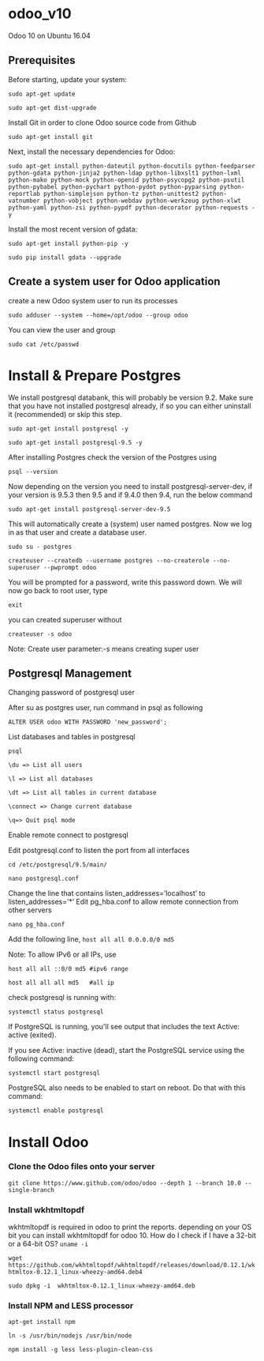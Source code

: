 # odoo_v10
Odoo 10 on Ubuntu 16.04

## Prerequisites
Before starting, update your system:

`sudo apt-get update`

`sudo apt-get dist-upgrade`

Install Git in order to clone Odoo source code from Github

`sudo apt-get install git`

Next, install the necessary dependencies for Odoo:

`sudo apt-get install python-dateutil python-docutils python-feedparser python-gdata python-jinja2 python-ldap python-libxslt1 python-lxml python-mako python-mock python-openid python-psycopg2 python-psutil python-pybabel python-pychart python-pydot python-pyparsing python-reportlab python-simplejson python-tz python-unittest2 python-vatnumber python-vobject python-webdav python-werkzeug python-xlwt python-yaml python-zsi python-pypdf python-decorator python-requests -y`

Install the most recent version of gdata:

`sudo apt-get install python-pip -y`

`sudo pip install gdata --upgrade`

## Create a system user for Odoo application
create a new Odoo system user to run its processes

`sudo adduser --system --home=/opt/odoo --group odoo`

You can view the user and group

`sudo cat /etc/passwd`

# Install & Prepare Postgres

We install postgresql databank, this will probably be version 9.2. Make sure that you have not installed postgresql already, if so you can either uninstall it (recommended) or skip this step.

`sudo apt-get install postgresql -y`

`sudo apt-get install postgresql-9.5 -y`

After installing Postgres check the version of the Postgres using

`psql --version`

Now depending on the version you need to install postgresql-server-dev, if your version is 9.5.3 then 9.5 and if 9.4.0 then 9.4, run the below command

`sudo apt-get install postgresql-server-dev-9.5`

This will automatically create a (system) user named postgres. Now we log in as that user and create a database user.

`sudo su - postgres`

`createuser --createdb --username postgres --no-createrole --no-superuser --pwprompt odoo`

You will be prompted for a password, write this password down. We will now go back to root user, type 

`exit`

you can created superuser without

`createuser -s odoo`

Note: Create user parameter:-s means creating super user

## Postgresql Management

Changing password of postgresql user

After su as postgres user, run command in psql as following

`ALTER USER odoo WITH PASSWORD 'new_password';`

List databases and tables in postgresql

`psql`

`\du => List all users`

`\l => List all databases`

`\dt => List all tables in current database`

`\connect => Change current database`

`\q=> Quit psql mode`


Enable remote connect to postgresql

Edit postgresql.conf to listen the port from all interfaces

`cd /etc/postgresql/9.5/main/`

`nano postgresql.conf`

Change the line that contains listen_addresses=’localhost’ to listen_addresses=’*’
Edit pg_hba.conf to allow remote connection from other servers

`nano pg_hba.conf`

Add the following line,
`host all all 0.0.0.0/0 md5`

Note: To allow IPv6 or all IPs, use

`host all all ::0/0 md5 #ipv6 range`

`host all all all md5   #all ip`


check postgresql is running with:

`systemctl status postgresql`

If PostgreSQL is running, you'll see output that includes the text Active: active (exited).

If you see Active: inactive (dead), start the PostgreSQL service using the following command:

`systemctl start postgresql`

PostgreSQL also needs to be enabled to start on reboot. Do that with this command:

`systemctl enable postgresql`

# Install Odoo

### Clone the Odoo files onto your server
`git clone https://www.github.com/odoo/odoo --depth 1 --branch 10.0 --single-branch`


### Install wkhtmltopdf

wkhtmltopdf is required in odoo to print the reports. depending on your OS bit you can install wkhtmltopdf for odoo 10.
How do I check if I have a 32-bit or a 64-bit OS?
`uname -i`

`wget https://github.com/wkhtmltopdf/wkhtmltopdf/releases/download/0.12.1/wkhtmltox-0.12.1_linux-wheezy-amd64.deb4`

`sudo dpkg -i  wkhtmltox-0.12.1_linux-wheezy-amd64.deb`

### Install NPM and LESS processor

`apt-get install npm`

`ln -s /usr/bin/nodejs /usr/bin/node`

`npm install -g less less-plugin-clean-css`
